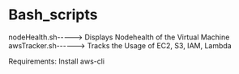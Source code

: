 ﻿# Bash_scripts

nodeHealth.sh-----> Displays Nodehealth of the Virtual Machine <br/>
awsTracker.sh------> Tracks the Usage of EC2, S3, IAM, Lambda

Requirements: Install aws-cli
